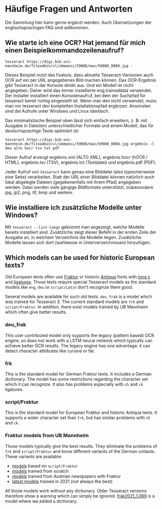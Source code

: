 # Häufige Fragen und Antworten

Die Sammlung hier kann gerne ergänzt werden. Auch Übersetzungen der englischsprachigen FAQ sind willkommen.

## Wie starte ich eine OCR? Hat jemand für mich einen Beispielkommandozeilenaufruf?
```
tesseract https://digi.bib.uni-mannheim.de/fileadmin/vl/ubmaosi/59088/max/59088_0008.jpg -
```
Dieses Beispiel nutzt das Feature, dass aktuelle Tesseract-Versionen auch OCR auf ein per URL angegebenes Bild machen können.
Das OCR-Ergebnis gibt Tesseract in der Konsole direkt aus.
Und ein Modell ist nicht angegeben. Daher wird das immer installierte eng.traineddata verwendet.
Der Installer installiert einen Konsolenaufruf, bei dem der Suchpfad für tesseract bereit richtig eingestellt ist. Wenn man den nicht verwendet, muss man vor tesseract den kompletten Installationspfad ergänzen. Ansonsten sind die Aufrufe unter Windows und Linux identisch.

Das minimalistische Beispiel oben lässt sich einfach erweitern, z. B. mit Ausgabe in Datei(en) unterschiedlicher Formate und einem Modell, das für deutschsprachige Texte optimiert ist:
```
tesseract https://digi.bib.uni-mannheim.de/fileadmin/vl/ubmaosi/59088/max/59088_0008.jpg ergebnis -l deu alto hocr tsv txt pdf
```
Dieser Aufruf erzeugt ergebnis.xml (ALTO XML), ergebnis.hocr (hOCR / HTML), ergebnis.tsv (TSV), ergebnis.txt (Textdatei) und ergebnis.pdf (PDF).

Jeder Aufruf von `tesseract` kann genau eine Bilddatei (also typischerweise eine Seite) verarbeiten.
Statt der URL einer Bilddatei können natürlich auch lokal abgelegte Dateien (gegebenenfalls mit ihrem Pfad) angegeben werden.
Datei werden viele gängige Bildformate unterstützt, insbesondere jpg, jp2, png, tif, bmp und weitere.

## Wie installiere ich zusätzliche Modelle unter Windows?

Mit `tesseract --list-langs` gekommt man angezeigt, welche Modelle bereits installiert sind.
Zusätzliche zeigt dieser Befehl in der ersten Zeile der Ausgabe an, in welchem Verzeichnis die Modelle liegen.
Zusätzliche Modelle lassen sich dort (wahlweise in Unterverzeichnissen) hinzufügen.

## Which models can be used for historic European texts?

Old European texts often use [Fraktur](https://en.wikipedia.org/wiki/Fraktur) or historic [Antiqua](https://en.wikipedia.org/wiki/Antiqua_(typeface_class)) fonts with [long s](https://en.wikipedia.org/wiki/Long_s) and [ligatures](https://en.wikipedia.org/wiki/Orthographic_ligature). Those texts require special Tesseract models as the standard models like `eng`, `deu` or `script/Latin` don't recognize them good.

Several models are available for such old texts. `deu_frak` is a model which was trained for Tesseract 3. The current standard models are `frk` and `script/Fraktur`. In addition, there exist models trained by UB Mannheim which often give better results.

### deu_frak

This user contributed model only supports the legacy (pattern based) OCR engine, so does not work with a LSTM neural network which typically can achieve better OCR results. The legacy engine has one advantage: it can detect character attributes like cursive or fat.

### frk

This is the standard model for German Fraktur texts. It includes a German dictionary. The model has some restrictions regarding the character set which it can recognize. It also has problems especially with `ch` and `ck` ligatures.

### script/Fraktur

This is the standard model for European Fraktur and historic Antiqua texts. It supports a wider character set than `frk`, but has similar problems with `ch` and `ck`.

### Fraktur models from UB Mannheim

Those models typically give the best results. They eliminate the problems of `frk` and `script/Fraktur` and know different variants of the German umlauts. These variants are available:

- [models](https://ub-backup.bib.uni-mannheim.de/~stweil/ocrd-train/data/Fraktur_5000000/tessdata_fast/) based on `script/Fraktur`
- [models](https://ub-backup.bib.uni-mannheim.de/~stweil/ocrd-train/data/GT4HistOCR_5000000/tessdata_fast/) trained from scratch
- [models](https://ub-backup.bib.uni-mannheim.de/~stweil/ocrd-train/data/ONB/tessdata_fast/) trained from Austrian newspapers with Fraktur
- [latest models](https://ub-backup.bib.uni-mannheim.de/~stweil/tesstrain/frak2021/tessdata_fast/) trained in 2021 (not always the best)

All those models work without any dictionary. Older Tesseract versions therefore show a warning which can simply be ignored.
[frak2021_1.069](https://ub-backup.bib.uni-mannheim.de/~stweil/tesstrain/frak2021/tessdata_fast/frak2021_1.069.traineddata) is a model where we added a dictionary.
